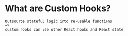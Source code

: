 # What are Custom Hooks?

```
Outsource stateful logic into re-usable functions
=>
custom hooks can use other React hooks and React state
```
